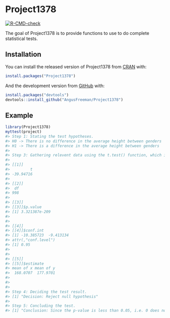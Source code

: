 
<!-- README.md is generated from README.Rmd. Please edit that file -->

# Project1378

<!-- badges: start -->

[![R-CMD-check](https://github.com/AngusFreeman/Project1378/workflows/R-CMD-check/badge.svg)](https://github.com/AngusFreeman/Project1378/actions)
<!-- badges: end -->

The goal of Project1378 is to provide functions to use to do complete
statistical tests.

## Installation

You can install the released version of Project1378 from
[CRAN](https://CRAN.R-project.org) with:

``` r
install.packages("Project1378")
```

And the development version from [GitHub](https://github.com/) with:

``` r
install.packages("devtools")
devtools::install_github("AngusFreeman/Project1378")
```

## Example

``` r
library(Project1378)
myttest(project)
#> Step 1: Stating the test hypotheses.
#> H0 -> There is no difference in the average height between genders
#> H1 -> There is a difference in the average height between genders
#> 
#> Step 3: Gathering relevent data using the t.test() function, which is summarised in the list below.
#> 
#> [[1]]
#>         t 
#> -39.94716 
#> 
#> [[2]]
#>  df 
#> 998 
#> 
#> [[3]]
#> [[3]]$p.value
#> [1] 3.321387e-209
#> 
#> 
#> [[4]]
#> [[4]]$conf.int
#> [1] -10.385723  -9.413134
#> attr(,"conf.level")
#> [1] 0.95
#> 
#> 
#> [[5]]
#> [[5]]$estimate
#> mean of x mean of y 
#>  168.0707  177.9701 
#> 
#> 
#> 
#> Step 4: Deciding the test result.
#> [1] "Decision: Reject null hypothesis"
#> 
#> Step 5: Concluding the test.
#> [1] "Conclusion: Since the p-value is less than 0.05, i.e. 0 does not lie withinn the 95% confidence interval for the difference in mean, it is statistically unlikely that the null hypothesis is correct, so we reject the null hypothesis in favour of the alternative hypothesis and assume that there is a difference in mean height between gender."
```

